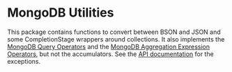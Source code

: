 # MongoDB Utilities

This package contains functions to convert between BSON and JSON and some CompletionStage wrappers around collections. It also implements the [MongoDB Query Operators](https://docs.mongodb.com/manual/reference/operator/query/) and the [MongoDB Aggregation Expression Operators](https://docs.mongodb.com/manual/reference/operator/aggregation/), but not the accumulators. See the [API documentation](https://www.javadoc.io/doc/net.pincette/pincette-mongo/latest/index.html) for the exceptions.
